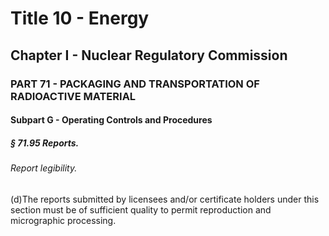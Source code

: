 
# Title 10 - Energy
## Chapter I - Nuclear Regulatory Commission
### PART 71 - PACKAGING AND TRANSPORTATION OF RADIOACTIVE MATERIAL
#### Subpart G - Operating Controls and Procedures
##### § 71.95 Reports.
###### Report legibility.

(d)The reports submitted by licensees and/or certificate holders under this section must be of sufficient quality to permit reproduction and micrographic processing.
